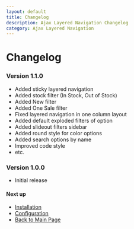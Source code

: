 ```yaml
---
layout: default
title: Changelog
description: Ajax Layered Navigation Changelog
category: Ajax Layered Navigation
---
```


# Changelog

### Version 1.1.0

 -  Added sticky layered navigation
 -  Added stock filter (In Stock, Out of Stock)
 -  Added New filter
 -  Added One Sale filter
 -  Fixed layered navigation in one column layout
 -  Added default exploded filters of option
 -  Added slideout filters sidebar
 -  Added round style for color options
 -  Added search options by name
 -  Improved code style
 -  etc.

### Version 1.0.0

 -  Initial release

#### Next up
 -  [Installation](../installation)
 -  [Configuration](../#configuration)
 -  [Back to Main Page](../)
